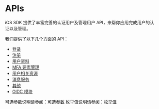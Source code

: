 # APIs

<LastUpdated/>

iOS SDK 提供了丰富完善的认证用户及管理用户 API，来帮你应用完成用户的认证以及管理。

<!-- 若存粹完全使用 API 的方式来完成登录注册等认证流程，你需要独立构建自己的登录注册等 UI 界面。 -->

我们提供了以下几个方面的 API：

* [登录](login.md)
* [注册](register.md)
* [用户资料](user.md)
* [MFA 要素管理](mfa.md)
* [用户相关资源](user-resources.md)
* [消息服务](message.md)
* [其他](utils.md)
* [OIDC 模块](oidc.md)

可选参数说明请参阅：[可选参数](options.md)
枚举值说明请参阅：[枚举值](enum.md)